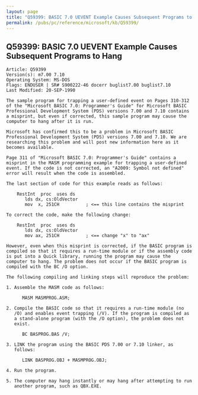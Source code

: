 ```yaml
---
layout: page
title: "Q59399: BASIC 7.0 UEVENT Example Causes Subsequent Programs to Hang"
permalink: /pubs/pc/reference/microsoft/kb/Q59399/
---
```


## Q59399: BASIC 7.0 UEVENT Example Causes Subsequent Programs to Hang

	Article: Q59399
	Version(s): m7.00 7.10
	Operating System: MS-DOS
	Flags: ENDUSER | SR# S900222-46 docerr buglist7.00 buglist7.10
	Last Modified: 20-SEP-1990
	
	The sample program for trapping a user-defined event on Pages 310-312
	of the "Microsoft BASIC 7.0: Programmer's Guide" for Microsoft BASIC
	Professional Development System (PDS) versions 7.00 and 7.10 contains
	a misprint, but even if corrected, this sample program may cause the
	computer to hang after it is run.
	
	Microsoft has confirmed this to be a problem in Microsoft BASIC
	Professional Development System (PDS) versions 7.00 and 7.10. We are
	researching this problem and will post new information here as it
	becomes available.
	
	Page 311 of "Microsoft BASIC 7.0: Programmer's Guide" contains a
	misprint in the MASM programming example for trapping a user-defined
	event. If the code is not corrected, an "A2009: Symbol not defined"
	error will result when the code is assembled.
	
	The last section of code for this example reads as follows:
	
	    RestInt  proc  uses ds
	       lds dx, cs:OldVector
	       mov  x, 251CH          ; <== this line contains the misprint
	
	To correct the code, make the following change:
	
	    RestInt  proc  uses ds
	       lds dx, cs:OldVector
	       mov ax, 251CH          ; <== change "x" to "ax"
	
	However, even when this misprint is corrected, if the BASIC program is
	compiled so that it requires a run-time module or if the assembly code
	is put into a Quick library, running the program may cause the
	computer to hang. The problem does not occur if the BASIC program is
	compiled with the BC /O option.
	
	The following compiling and linking steps will reproduce the problem:
	
	1. Assemble the MASM code as follows:
	
	      MASM MASMPROG.ASM;
	
	2. Compile the BASIC code so that it requires a run-time module (no
	   /O) and enables event trapping (/V). If the program is compiled as
	   a stand-alone program (with the /O option), the problem does not
	   exist.
	
	      BC BASPROG.BAS /V;
	
	3. LINK the program using the BASIC PDS 7.00 or 7.10 linker, as
	   follows:
	
	      LINK BASPROG.OBJ + MASMPROG.OBJ;
	
	4. Run the program.
	
	5. The computer may hang instantly or may hang after attempting to run
	   another program, such as QBX.EXE.
